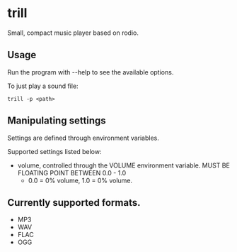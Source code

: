 # trill
Small, compact music player based on rodio.

## Usage
Run the program with --help to see the available options.

To just play a sound file:

```trill -p <path>```

## Manipulating settings

Settings are defined through environment variables.

Supported settings listed below:

- volume, controlled through the VOLUME environment variable. MUST BE FLOATING POINT BETWEEN 0.0 - 1.0
  - 0.0 = 0% volume, 1.0 = 0% volume.

## Currently supported formats.
- MP3
- WAV
- FLAC
- OGG
